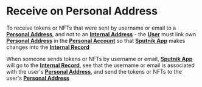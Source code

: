 # Receive on Personal Address

To receive tokens or NFTs that were sent by username or email to a [**Personal Address**](../../glossary-of-terms-and-scheme/personal-address.md), and not to an [**Internal Address**](../../glossary-of-terms-and-scheme/internal-address.md) - the [**User**](../../glossary-of-terms-and-scheme/user.md) must link own [**Personal Address**](../../glossary-of-terms-and-scheme/personal-address.md) in the [**Personal Account**](../personal-account.md) so that [**Sputnik App**](../) makes changes into the [**Internal Record**](../web2-functionality/internal-record.md)&#x20;

When someone sends tokens or NFTs by username or email, [**Sputnik App**](../) will go to the [**Internal Record**](../web2-functionality/internal-record.md), see that the username or email is associated with the user's [**Personal Address**](../../glossary-of-terms-and-scheme/personal-address.md), and send the tokens or NFTs to the user's [**Personal Address**](../../glossary-of-terms-and-scheme/personal-address.md)
